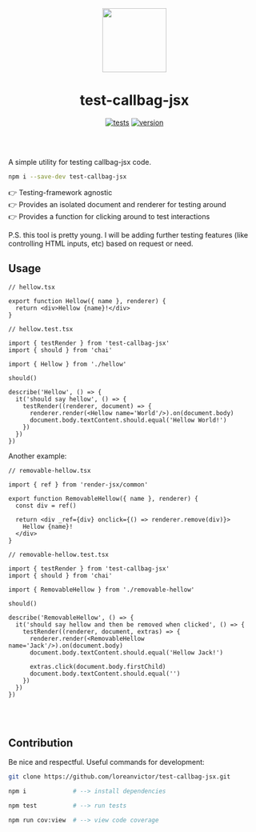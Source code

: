 <div align="center">

<img src="https://raw.githubusercontent.com/loreanvictor/callbag-jsx/main/docs/assets/callbag.svg" width="128px"/>
<br/>

# test-callbag-jsx

[![tests](https://img.shields.io/github/workflow/status/loreanvictor/test-callbag-jsx/Run%20Tests?label=tests&logo=mocha&logoColor=green&style=flat-square)](https://github.com/loreanvictor/test-callbag-jsx/actions?query=workflow%3A%22Run+Tests%22)
[![version](https://img.shields.io/npm/v/test-callbag-jsx?logo=npm&style=flat-square)](https://www.npmjs.com/package/test-callbag-jsx)

</div>

<br/><br/>

A simple utility for testing callbag-jsx code.

```bash
npm i --save-dev test-callbag-jsx
```

👉 Testing-framework agnostic \
👉 Provides an isolated document and renderer for testing around \
👉 Provides a function for clicking around to test interactions

P.S. this tool is pretty young. I will be adding further testing features (like controlling HTML inputs,
etc) based on request or need.

## Usage

```tsx
// hellow.tsx

export function Hellow({ name }, renderer) {
  return <div>Hellow {name}!</div>
}
```
```tsx
// hellow.test.tsx

import { testRender } from 'test-callbag-jsx'
import { should } from 'chai'

import { Hellow } from './hellow'

should()

describe('Hellow', () => {
  it('should say hellow', () => {
    testRender((renderer, document) => {
      renderer.render(<Hellow name='World'/>).on(document.body)
      document.body.textContent.should.equal('Hellow World!')
    })
  })
})
```

Another example:

```tsx
// removable-hellow.tsx

import { ref } from 'render-jsx/common'

export function RemovableHellow({ name }, renderer) {
  const div = ref()

  return <div _ref={div} onclick={() => renderer.remove(div)}>
    Hellow {name}!
  </div>
}
```
```tsx
// removable-hellow.test.tsx

import { testRender } from 'test-callbag-jsx'
import { should } from 'chai'

import { RemovableHellow } from './removable-hellow'

should()

describe('RemovableHellow', () => {
  it('should say hellow and then be removed when clicked', () => {
    testRender((renderer, document, extras) => {
      renderer.render(<RemovableHellow name='Jack'/>).on(document.body)
      document.body.textContent.should.equal('Hellow Jack!')

      extras.click(document.body.firstChild)
      document.body.textContent.should.equal('')
    })
  })
})
```

<br><br>

## Contribution

Be nice and respectful. Useful commands for development:

```bash
git clone https://github.com/loreanvictor/test-callbag-jsx.git
```
```bash
npm i             # --> install dependencies
```
```bash
npm test          # --> run tests
```
```bash
npm run cov:view  # --> view code coverage
```

